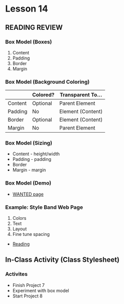 # Lesson 14
    
## READING REVIEW

### Box Model (Boxes)

1. Content
2. Padding
3. Border
4. Margin

### Box Model (Background Coloring)

|         | Colored? | Transparent To…   |
|---------|----------|-------------------|
| Content | Optional | Parent Element    |
| Padding | No       | Element (Content) |
| Border  | Optional | Element (Content) |
| Margin  | No       | Parent Element    |

### Box Model (Sizing)

* Content - height/width
* Padding - padding
* Border
* Margin - margin

### Box Model (Demo)

* [WANTED page](https://sanchez-s.github.io/bacs200/wanted.html)

### Example: Style Band Web Page

1. Colors
2. Text
3. Layout
4. Fine tune spacing
* [Reading](https://learn.zybooks.com/zybook/UNCOBACS200SanchezSpring2022/chapter/3/section/7)

## In-Class Activity (Class Stylesheet)

### Activites

* Finish Project 7
* Experiment with box model
* Start Project 8
